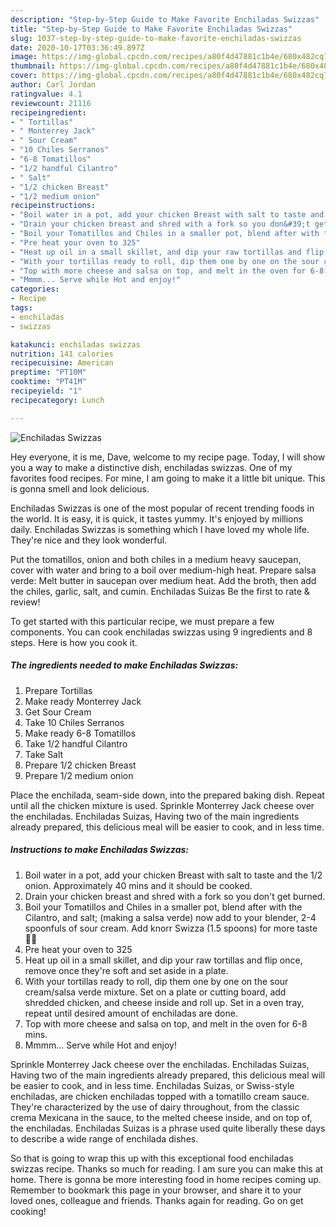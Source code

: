 ```yaml
---
description: "Step-by-Step Guide to Make Favorite Enchiladas Swizzas"
title: "Step-by-Step Guide to Make Favorite Enchiladas Swizzas"
slug: 1037-step-by-step-guide-to-make-favorite-enchiladas-swizzas
date: 2020-10-17T03:36:49.897Z
image: https://img-global.cpcdn.com/recipes/a80f4d47881c1b4e/680x482cq70/enchiladas-swizzas-recipe-main-photo.jpg
thumbnail: https://img-global.cpcdn.com/recipes/a80f4d47881c1b4e/680x482cq70/enchiladas-swizzas-recipe-main-photo.jpg
cover: https://img-global.cpcdn.com/recipes/a80f4d47881c1b4e/680x482cq70/enchiladas-swizzas-recipe-main-photo.jpg
author: Carl Jordan
ratingvalue: 4.1
reviewcount: 21116
recipeingredient:
- " Tortillas"
- " Monterrey Jack"
- " Sour Cream"
- "10 Chiles Serranos"
- "6-8 Tomatillos"
- "1/2 handful Cilantro"
- " Salt"
- "1/2 chicken Breast"
- "1/2 medium onion"
recipeinstructions:
- "Boil water in a pot, add your chicken Breast with salt to taste and the 1/2 onion. Approximately 40 mins and it should be cooked."
- "Drain your chicken breast and shred with a fork so you don&#39;t get burned."
- "Boil your Tomatillos and Chiles in a smaller pot, blend after with the Cilantro, and salt; (making a salsa verde) now add to your blender, 2-4 spoonfuls of sour cream. Add knorr Swizza (1.5 spoons) for more taste🙌🏼"
- "Pre heat your oven to 325"
- "Heat up oil in a small skillet, and dip your raw tortillas and flip once, remove once they&#39;re soft and set aside in a plate."
- "With your tortillas ready to roll, dip them one by one on the sour cream/salsa verde mixture. Set on a plate or cutting board, add shredded chicken, and cheese inside and roll up. Set in a oven tray, repeat until desired amount of enchiladas are done."
- "Top with more cheese and salsa on top, and melt in the oven for 6-8 mins."
- "Mmmm... Serve while Hot and enjoy!"
categories:
- Recipe
tags:
- enchiladas
- swizzas

katakunci: enchiladas swizzas 
nutrition: 141 calories
recipecuisine: American
preptime: "PT10M"
cooktime: "PT41M"
recipeyield: "1"
recipecategory: Lunch

---
```



![Enchiladas Swizzas](https://img-global.cpcdn.com/recipes/a80f4d47881c1b4e/680x482cq70/enchiladas-swizzas-recipe-main-photo.jpg)

Hey everyone, it is me, Dave, welcome to my recipe page. Today, I will show you a way to make a distinctive dish, enchiladas swizzas. One of my favorites food recipes. For mine, I am going to make it a little bit unique. This is gonna smell and look delicious.

Enchiladas Swizzas is one of the most popular of recent trending foods in the world. It is easy, it is quick, it tastes yummy. It's enjoyed by millions daily. Enchiladas Swizzas is something which I have loved my whole life. They're nice and they look wonderful.

Put the tomatillos, onion and both chiles in a medium heavy saucepan, cover with water and bring to a boil over medium-high heat. Prepare salsa verde: Melt butter in saucepan over medium heat. Add the broth, then add the chiles, garlic, salt, and cumin. Enchiladas Suizas Be the first to rate &amp; review!


To get started with this particular recipe, we must prepare a few components. You can cook enchiladas swizzas using 9 ingredients and 8 steps. Here is how you cook it.

<!--inarticleads1-->

##### The ingredients needed to make Enchiladas Swizzas:

1. Prepare  Tortillas
1. Make ready  Monterrey Jack
1. Get  Sour Cream
1. Take 10 Chiles Serranos
1. Make ready 6-8 Tomatillos
1. Take 1/2 handful Cilantro
1. Take  Salt
1. Prepare 1/2 chicken Breast
1. Prepare 1/2 medium onion


Place the enchilada, seam-side down, into the prepared baking dish. Repeat until all the chicken mixture is used. Sprinkle Monterrey Jack cheese over the enchiladas. Enchiladas Suizas, Having two of the main ingredients already prepared, this delicious meal will be easier to cook, and in less time. 

<!--inarticleads2-->

##### Instructions to make Enchiladas Swizzas:

1. Boil water in a pot, add your chicken Breast with salt to taste and the 1/2 onion. Approximately 40 mins and it should be cooked.
1. Drain your chicken breast and shred with a fork so you don&#39;t get burned.
1. Boil your Tomatillos and Chiles in a smaller pot, blend after with the Cilantro, and salt; (making a salsa verde) now add to your blender, 2-4 spoonfuls of sour cream. Add knorr Swizza (1.5 spoons) for more taste🙌🏼
1. Pre heat your oven to 325
1. Heat up oil in a small skillet, and dip your raw tortillas and flip once, remove once they&#39;re soft and set aside in a plate.
1. With your tortillas ready to roll, dip them one by one on the sour cream/salsa verde mixture. Set on a plate or cutting board, add shredded chicken, and cheese inside and roll up. Set in a oven tray, repeat until desired amount of enchiladas are done.
1. Top with more cheese and salsa on top, and melt in the oven for 6-8 mins.
1. Mmmm... Serve while Hot and enjoy!


Sprinkle Monterrey Jack cheese over the enchiladas. Enchiladas Suizas, Having two of the main ingredients already prepared, this delicious meal will be easier to cook, and in less time. Enchiladas Suizas, or Swiss-style enchiladas, are chicken enchiladas topped with a tomatillo cream sauce. They&#39;re characterized by the use of dairy throughout, from the classic crema Mexicana in the sauce, to the melted cheese inside, and on top of, the enchiladas. Enchiladas Suizas is a phrase used quite liberally these days to describe a wide range of enchilada dishes. 

So that is going to wrap this up with this exceptional food enchiladas swizzas recipe. Thanks so much for reading. I am sure you can make this at home. There is gonna be more interesting food in home recipes coming up. Remember to bookmark this page in your browser, and share it to your loved ones, colleague and friends. Thanks again for reading. Go on get cooking!
